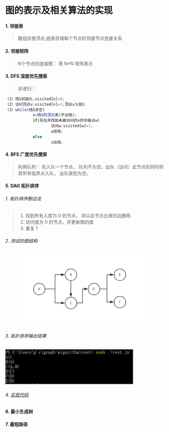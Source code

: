 # 图的表示及相关算法的实现

#### 1. 邻接表 

  > 数组存放顶点,链表存储每个节点的邻接节点连接关系

#### 2. 邻接矩阵

> N个节点的连接图： 用 N*N 矩阵表示

#### 3. DFS 深度优先搜索

> 非递归：

```js
（1）栈S初始化;visited[n]=0;
（2）访问顶点v;visited[v]=1;顶点v入栈S
（3）while(栈S非空)
            x=栈S的顶元素(不出栈);
            if(存在并找到未被访问的x的邻接点w)
                    访问w;visited[w]=1;
                    w进栈;
            else
                    x出栈;
```

#### 4. BFS 广度优先搜索

> 利用队列： 先入队一个节点， 队列不为空，出队（访问）此节点的同时将其所有临界点入队， 出队直到为空。

#### 5. DAG 拓扑排序

###### 1. 拓扑排序删边法

> 1. 找到所有入度为 0 的节点， 将以此节点出发的边删除.
> 2. 访问度为 0 的节点，并更新图的度
> 3. 重复 1

###### 2. 测试的图结构

<p align="center">
  <a href="https://github.com/zhaotianxiang/graph-algorithm">
    <img alt="Node.js" src="https://github.com/zhaotianxiang/graph-algorithm/blob/master/test.graph.PNG" width="400"/>
  </a>
</p>

###### 3. 拓扑排序输出结果

<p align="left">
  <a href="https://github.com/zhaotianxiang/graph-algorithm">
    <img alt="Node.js" src="https://github.com/zhaotianxiang/graph-algorithm/blob/master/test_dag_result.PNG" width="400"/>
  </a>
</p>

###### 4. [实现代码](https://github.com/zhaotianxiang/graph-algorithm/tree/master/datastruct)

#### 6. 最小生成树
#### 7. 最短路径
